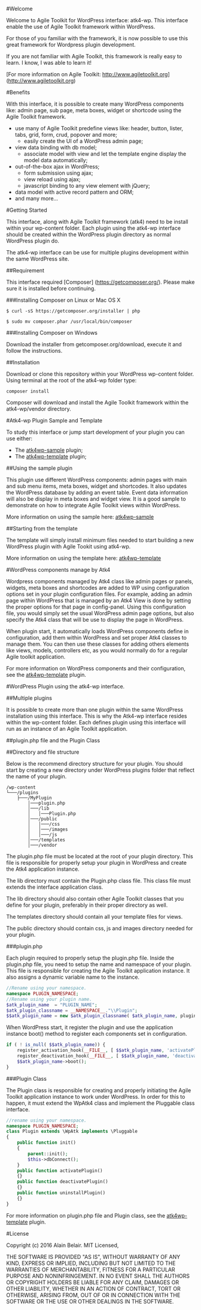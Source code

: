 #Welcome

Welcome to Agile Toolkit for WordPress interface: atk4-wp. 
This interface enable the use of Agile Toolkit framework within WordPress.
 
For those of you familiar with the framework, it is now possible to use this great framework for Wordpress plugin development.

If you are not familiar with Agile Toolkit, this framework is really easy to learn. I know, I was able to learn it!

[For more information on Agile Toolkit: http://www.agiletoolkit.org] (http://www.agiletoolkit.org)

#Benefits

With this interface, it is possible to create many WordPress components like: admin page, sub page, meta boxes, widget or shortcode using the Agile Toolkit
framework. 

* use many of Agile Toolkit predefine views like: header, button, lister, tabs, grid, form, crud, popover and more;
  * easily create the UI of a WordPress admin page;  
* view data binding with db model;
  * associate model with view and let the template engine display the model data automatically;
* out-of-the-box ajax in WordPress;
  * form submission using ajax;
  * view reload using ajax;
  * javascript binding to any view element with jQuery;
* data model with active record pattern and ORM;
* and many more...

#Getting Started

This interface, along with Agile Toolkit framework (atk4) need to be install within your wp-content folder. 
Each plugin using the atk4-wp interface should be created within the WordPress plugin directory as normal WordPress plugin do.

The atk4-wp interface can be use for multiple plugins development within the same WordPress site.

##Requirement

This interface required [Composer] (https://getcomposer.org/). Please make sure it is installed before continuing.

###Installing Composer on Linux or Mac OS X

```
$ curl -sS https://getcomposer.org/installer | php
```

```
$ sudo mv composer.phar /usr/local/bin/composer
```

###Installing Composer on Windows

Download the installer from getcomposer.org/download, execute it and follow the instructions.

##Installation

Download or clone this repository within your WordPress wp-content folder. Using terminal at the root of the atk4-wp folder type:

```
composer install
```

Composer will download and install the Agile Toolkit framework within the atk4-wp/vendor directory.

#Atk4-wp Plugin Sample and Template

To study this interface or jump start development of your plugin you can use either:
 
 * The [atk4wp-sample](https://github.com/ibelar/atk4wp-sample) plugin;
 * The [atk4wp-template](https://github.com/ibelar/atk4wp-template) plugin;

##Using the sample plugin

This plugin use different WordPress components: admin pages with main and sub menu items, meta boxes, widget and shortcodes.
It also updates the WordPress database by adding an event table. Event data information will also be display in meta boxes and widget view. 
It is a good sample to demonstrate on how to integrate Agile Toolkit views within WordPress.

More information on using the sample here: [atk4wp-sample](https://github.com/ibelar/atk4wp-sample)


##Starting from the template

The template will simply install minimum files needed to start building a new WordPress plugin with Agile Tookit using atk4-wp.

More information on using the template here: [atk4wp-template](https://github.com/ibelar/atk4wp-template)

#WordPress components manage by Atk4

Wordpress components managed by Atk4 class like admin pages or panels, widgets, meta boxes and shortcodes are added to WP using configuration options set in your plugin configuration files.
For example, adding an admin page within WordPress that is managed by an Atk4 View is done by setting the proper options for that page in config-panel. 
Using this configuration file, you would simply set the usual WordPress admin page options, but also specify the Atk4 class that will be use to display the page in WordPress.

When plugin start, it automatically loads WordPress components define in configuration, add them within WordPress and set proper Atk4 classes to manage them.
You can then use these classes for adding others elements like views, models, controllers etc, as you would normally do for a regular Agile toolkit application.

For more information on WordPress components and their configuration, see the [atk4wp-template](https://github.com/ibelar/atk4wp-template) plugin.

#WordPress Plugin using the atk4-wp interface.

##Multiple plugins

It is possible to create more than one plugin within the same WordPress installation using this interface. This is why the Atk4-wp interface resides within the wp-content folder.
Each defines plugin using this interface will run as an instance of an Agile Toolkit application.


##plugin.php file and the Plugin Class

##Directory and file structure

Below is the recommend directory structure for your plugin. You should start by creating a new directory under WordPress plugins folder that reflect the name of your plugin.

```
/wp-content
└───/plugins
    ├───/MyPlugin
        │───plugin.php
        │───/lib   
        │   │───Plugin.php
        │───/public
        │   │───/css
        │   │───/images
        │   │───/js             
        │───/templates 
        │───/vendor  
```

The plugin.php file must be located at the root of your plugin directory. This file is responsible for properly setup your plugin in WordPress and create the Atk4 application instance.

The lib directory must contain the Plugin.php class file. This class file must extends the interface application class. 

The lib directory should also contain other Agile Toolkit classes that you define for your plugin, preferably in their proper directory as well.

The templates directory should contain all your template files for views.

The public directory should contain css, js and images directory needed for your plugin.


###plugin.php

Each plugin required to properly setup the plugin.php file. Inside the plugin.php file, you need to setup the name and namespace of your plugin. 
This file is responsible for creating the Agile Toolkit application instance. It also assigns a dynamic variable name to the instance.

```php
//Rename using your namespace.
namespace PLUGIN_NAMESPACE;
//Rename using your plugin name.
$atk_plugin_name  = "PLUGIN_NAME";
$atk_plugin_classname = __NAMESPACE__."\\Plugin";
$$atk_plugin_name = new $atk_plugin_classname( $atk_plugin_name, plugin_dir_path( __FILE__ ) );
```

When WordPress start, it register the plugin and use the application instance boot() method to register each components set in configuration.

```php
if ( ! is_null( $$atk_plugin_name)) {
	register_activation_hook(__FILE__, [ $$atk_plugin_name, 'activatePlugin']);
	register_deactivation_hook(__FILE__, [ $$atk_plugin_name, 'deactivatePlugin']);
	$$atk_plugin_name->boot();
}
```

###Plugin Class

The Plugin class is responsible for creating and properly initiating the Agile Toolkit application instance to work under WordPress. In order for this to happen, it must extend the WpAtk4 class and implement the Pluggable class interface.

```php
//rename using your namespace.
namespace PLUGIN_NAMESPACE;
class Plugin extends \WpAtk implements \Pluggable
{
	public function init()
	{
		parent::init();
		$this->dbConnect();
	}
	public function activatePlugin()
	{}
	public function deactivatePlugin()
	{}
	public function uninstallPlugin()
	{}
}
```

For more information on plugin.php file and Plugin class, see the [atk4wp-template](https://github.com/ibelar/atk4wp-template) plugin.

#License

Copyright (c) 2016 Alain Belair. MIT Licensed,

THE SOFTWARE IS PROVIDED "AS IS", WITHOUT WARRANTY OF ANY KIND, EXPRESS OR IMPLIED, INCLUDING BUT NOT LIMITED TO THE WARRANTIES OF MERCHANTABILITY, FITNESS FOR A PARTICULAR PURPOSE AND NONINFRINGEMENT. IN NO EVENT SHALL THE AUTHORS OR COPYRIGHT HOLDERS BE LIABLE FOR ANY CLAIM, DAMAGES OR OTHER LIABILITY, WHETHER IN AN ACTION OF CONTRACT, TORT OR OTHERWISE, ARISING FROM, OUT OF OR IN CONNECTION WITH THE SOFTWARE OR THE USE OR OTHER DEALINGS IN THE SOFTWARE.
